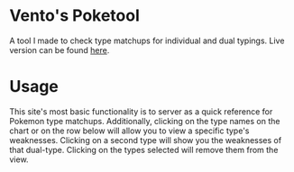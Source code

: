 # Vento's Poketool

A tool I made to check type matchups for individual and dual typings. Live version can be found [here](https://ventooreo.github.io/poketool).

# Usage

This site's most basic functionality is to server as a quick reference for Pokemon type matchups.
Additionally, clicking on the type names on the chart or on the row below will allow you to view a specific type's weaknesses.
Clicking on a second type will show you the weaknesses of that dual-type.
Clicking on the types selected will remove them from the view.
